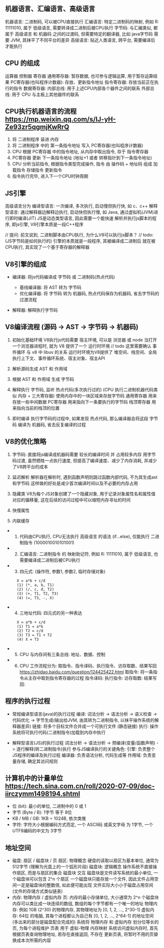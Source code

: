 ## 机器语言、汇编语言、高级语言
  机器语言: 二进制码, 可以被CPU直接执行
  汇编语言: 特定二进制码的映射, 例如 R: 11111010, 属于 低级语言, 需要转译成二进制后被CPU执行
  字节码: 与汇编类似, 都属于 高级语言 和 机器码 之间的过渡码, 但需要特定的翻译器, 比如 java字节码 需要 JVM, 其抹平了不同平台的差异
  高级语言: 贴近人类语言, 跨平台, 需要编译后才能执行

## CPU 的组成 
  运算器
  控制器
  寄存器
    通用寄存器: 暂存数据, 也可参与逻辑运算, 用于暂存运算结果
    PC寄存器(也叫程序计数器): 存放、更新指令地址
    指令寄存器: 存放当前正在执行的指令
    数据寄存器: 
  内部总线: 用于上述CPU内部各个器件之间的联系
  外部总线: 用于 CPU 与主板上其他器件的联系

## CPU执行机器语言的流程 https://mp.weixin.qq.com/s/IJ-yH-Ze93zr5qgmjKwRrQ
  1. 将 二进制程序 装进 内存
  2. 将 二进制程序 中的 第一条指令地址 写入 PC寄存器(也叫程序计数器)
  3. CPU 根据 PC寄存器 中的指令地址, 从内存中取出指令, 存于 指令寄存器
  4. PC寄存器 更新 下一条指令地址 (地址+1 或者 转移指针到下一条指令地址)
  5. CPU 分析当前指令, 根据指令类型完成操作, 指令 由 操作码 + 地址码 组成
    加载指令
    存储指令
    更新指令
  6. 指令执行完毕, 进入下一个CPU时钟周期

## JS引擎
  高级语言分为
    编译型语言: 一次编译, 多次执行, 启动慢但执行快, 如 c、c++
    解释型语言: 通过解释器边解释边执行, 启动快但执行慢, 如 Java, 通过虚拟机(JVM)进行即时编译(JIT)
  JS是动态类型语言, 因此需要一个能快速 解析并执行js脚本的程序, 即js引擎, V8引擎本质是一段C++程序

  // 提问: 前文说到, 二进制脚本由CPU执行, 为什么V8可以执行js脚本？
  // todo: (JS字节码是如何执行的) 引擎的本质就是一段程序, 其被编译成二进制后 就在被CPU执行, 其实现了一个基于寄存器的解释器

## V8引擎的组成
  - 编译器: 将js代码编译成 字节码 或 二进制码(热点代码)
    - 基线编译器: 将 AST 转为 字节码
    - 优化编译器: 将 字节码 转为 机器码, 热点代码保存为机器码, 省去字节码的过渡流程

  - 解释器: 解释执行字节码


## V8编译流程 (源码 -> AST -> 字节码 -> 机器码)
  1. 初始化基础环境
    V8执行js代码需要 宿主环境, 可以是 浏览器 或 node
    当打开一个浏览器进程时, 就为 V8 提供了一个 运行时环境
    // todo 这里需要确认 事件循环 与 v8 中 libuv 的关系
    运行时环境为V8提供了 堆空间、栈空间、全局执行上下文、事件循环系统、宿主对象、宿主API

  2. 解析源码生成 AST 和 作用域
  3. 根据 AST 和 作用域 生成 字节码
  4. 解释执行 字节码, 监听 热点代码(多次执行过的)
    (CPU 执行二进制机器代码类似 内存 + 三大寄存器)
    使用内存中的一块区域来存放字节码
    通用寄存器 用来存放一些中间数据
    PC寄存器 用来指向下一条要执行的字节码
    栈顶寄存器 用来指向当前的栈顶的位置

  5. 即时编译
    执行字节码的过程中, 如果发现 热点代码, 那么编译器会将这段 字节码 编译为 机器码, 省去反复编译的过程

## V8的优化策略
  1. 字节码: 
    直接将js编译成机器码需要 较长的编译时间 并 占用较多内存
    用字节码过渡, 虽然牺牲一点执行速度, 但提高了编译速度、减少了内存消耗, 并减少了V8跨平台的成本
  2. 延迟解析
    解析器在解析时, 遇到函数声明则跳过函数内部代码, 不为其生成ast和字节码
    这样做的好处是减少首次编译时间以及不必要的内存占用
  3. 隐藏类
    V8为每个JS对象创建了一个隐藏对象, 用于记录对象属性名和属性值对应的偏移量, 这在后续的访问过程中可以缩短内存寻址的时间
  4. 快慢属性

  5. 内联缓存





- 1. 代码由CPU执行, CPU无法执行 高级语言 的语法 (if...else), 仅能执行 二进制指令 (1000010010101001)
- 2. 汇编语言: 二进制指令 的 映射助记符, 例如 R: 11111010, 属于 低级语言, 也需要编译成二进制后被CPU执行
- 3. 四元式: (操作符, 参数1, 参数2, 临时存储对象)
  ```
    X = a*b + c/d
    (1) (*, a, b, T1)
    (2) (/, c, d, T2)
    (3) (+, T1, T2, T3)
    (4) (=, T3, -, X)
  ```
- 4. 三地址代码: 四元式的另一种表达
  ```
    X = a*b + c/d
    (1) T1 = a*b
    (2) T2 = c/d
    (3) T3 = T1 + T2 
    (4) X = T3
  ```
- 5. CPU 与内存间有三条总线: 地址、数据、控制
- 6. CPU 工作流程分为: 取指令、指令译码、执行指令、访存取数、结果写回 https://zhidao.baidu.com/question/124425422.html
  取指令: 将一条指令从主存中取到指令寄存器的过程
  指令译码: 
  执行指令: 
  访存取数: 
  结果写回: 

## 程序的执行过程
  - 常规编译型语言(java)的执行过程 
    编译: 词法分析 -> 语法分析 -> 语义检查 -> 代码优化 -> 字节生成(输出给JVM, 由其转为二进制指令, 以抹平操作系统的解释器差异)
    链接: 将多个目标文件合并成一个可执行文件 (静态链接)
    执行: 操作系统将可执行代码(二进制指令)加载到内存中执行

  - 解释型语言(JS)的执行过程
    词法分析 -> 语法分析 -> 预编译(变量/函数声明) -> 逐行解释(转二进制指令)执行
    参与JS编译执行的关键角色: 
      引擎: 负责整个JS程序的编译及执行过程
      编译器: 负责语法分析, 代码生成等
      作用域: 负责变量存储, 确定其访问规则

## 计算机中的计量单位 https://tech.sina.com.cn/roll/2020-07-09/doc-iirczymm1498194.shtml
  - 位 (bit): 最小的单位, 二进制中的 0 或 1
  - 字节 (Byte / B): 1字节 等于 8位 
  - KB / MB / GB: 1KB = 1024B, 依次类推
  - 字符: 字符大小根据编码方式而定, 一个 ASCII码 或英文字母 为 1字节,  一个UTF8编码的中文为 3字节

## 地址空间
  - 磁盘: 扇区 / 磁盘块 / 页
    扇区: 物理概念
      硬盘的读取以扇区为基本单位, 通常为 512字节 (理解为光盘上的一个弧形片段)
    磁盘块: 逻辑概念
      操作系统不直接操作扇区, 而是与扇区的集合 磁盘块 交互
      磁盘块是文件读写系统的最小单位, 一个磁盘块可以包含 2^n 个扇区
      一个磁盘块只能存放一个文件, 因此文件占用空间一定是磁盘块的整数倍, 如此便可能出现 文件实际大小小于磁盘占用空间
      (文件的存储方式类似链表)
  - 内存: 物理内存 / 虚拟内存
    页: 内存的最小存储单位, 大小通常为 2^n 个磁盘块
    内存可以类比成一块连续的数组, 数组的每个字节都有一个唯一的地址
    物理内存: 例如 1GB (2^30) 的物理内存, 其物理地址为 [0, 1, 2, ..., 2^30-1]
    虚拟内存: 64位 的电脑, 其每个进程都认为自己有 [0, 1, 2, ..., 2^64-1] 的地址空间 (多出来的部分是磁盘配合完成的)
    系统将 物理内存 和 虚拟内存 划分位等长的 页, 为每个进程维护 页表 用于 虚拟-物理 内存映射
    系统访问虚拟内存时, 首先根据页表查询物理地址, 若存在直接返回, 不存在 更新页表, 将暂时不用的页替换成本次所需的内容

  